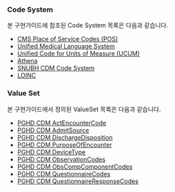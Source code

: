 ### Code System
본 구현가이드에 참조된 Code System 목록은 다음과 같습니다.

- [CMS Place of Service Codes (POS)](CodeSystem-CMSPlaceofServiceCodes.html)
- [Unified Medical Language System](CodeSystem-umls.html)
- [Unified Code for Units of Measure (UCUM)](CodeSystem-v3-ucum.html)
- [Athena](CodeSystem-Athena.html)
- [SNUBH CDM Code System](CodeSystem-SNUBHCDMCodeSystem.html)
- [LOINC](CodeSystem-loinc.html)

### Value Set

본 구현가이드에서 정의된 ValueSet 목록은 다음과 같습니다.

- [PGHD CDM ActEncounterCode](ValueSet-PGHD-CDM-ActEncounterCode.html)
- [PGHD CDM AdmitSource](ValueSet-PGHD-CDM-AdmitSource.html)
- [PGHD CDM DischargeDisposition](ValueSet-PGHD-CDM-DischargeDisposition.html)
- [PGHD CDM PurposeOfEncounter](ValueSet-PGHD-CDM-PurposeOfEncounter.html)
- [PGHD CDM DeviceType](ValueSet-PGHD-CDM-Device-Type.html)
- [PGHD CDM ObservationCodes](ValueSet-PGHD-CDM-ObservationCodes.html)
- [PGHD CDM ObsCompComponentCodes](ValueSet-PGHD-CDM-ObsCompComponentCodes.html)
- [PGHD CDM QuestionnaireCodes](ValueSet-PGHD-CDM-QuestionnaireCodes.html)
- [PGHD CDM QuestionnaireResponseCodes](ValueSet-PGHD-CDM-QuestionnaireResponseCodes.html)